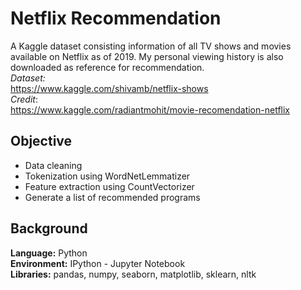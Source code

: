 # Netflix Recommendation

A Kaggle dataset consisting information of all TV shows and movies available on Netflix as of 2019. My personal viewing history is also downloaded as reference for recommendation.  
*Dataset:*   
https://www.kaggle.com/shivamb/netflix-shows  
*Credit*:  
https://www.kaggle.com/radiantmohit/movie-recomendation-netflix



## Objective
- Data cleaning
- Tokenization using WordNetLemmatizer
- Feature extraction using CountVectorizer
- Generate a list of recommended programs


## Background

**Language:** Python  
**Environment:** IPython - Jupyter Notebook  
**Libraries:** pandas, numpy, seaborn, matplotlib, sklearn, nltk
